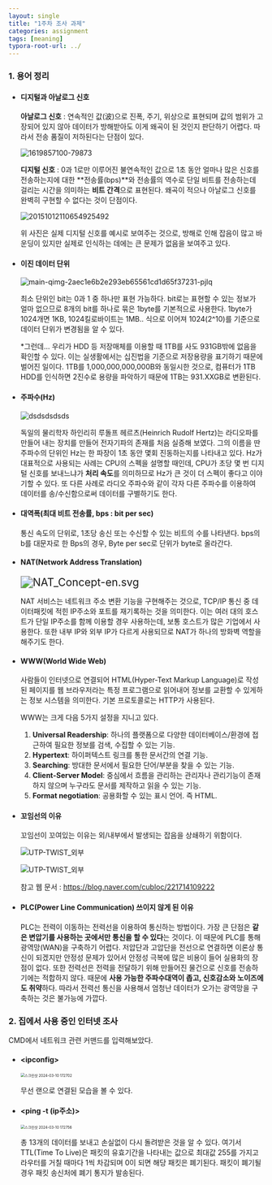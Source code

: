 ```yaml
---
layout: single
title: "1주차 조사 과제"
categories: assignment
tags: [meaning]
typora-root-url: ../
---
```


### 1. 용어 정리

- #### 디지털과 아날로그 신호

  **아날로그 신호** : 연속적인 값(波)으로 진폭, 주기, 위상으로 표현되며 값의 범위가 고장되어 있지 않아 데이터가 방해받아도 이게 왜곡이 된 것인지 판단하기 어렵다. 따라서 전송 품질이 저하된다는 단점이 있다.

  ![1619857100-79873](/images/2024-03-09-assignment1/1619857100-79873.png)

  **디지털 신호** : 0과 1로만 이루어진 불연속적인 값으로 1초 동안 얼마나 많은 신호를 전송하는지에 대한 **전송률(bps)**와 전송률의 역수로 단일 비트를 전송하는데 걸리는 시간을 의미하는 **비트 간격**으로 표현된다. 왜곡이 적으나 아날로그 신호를 완벽히 구현할 수 없다는 것이 단점이다.

  ![20151012110654925492](/images/2024-03-09-assignment1/20151012110654925492.webp)

  위 사진은 실제 디지털 신호를 예시로 보여주는 것으로, 방해로 인해 잡음이 많고 바운딩이 있지만 실제로 인식하는 데에는 큰 문제가 없음을 보여주고 있다.

- #### 이진 데이터 단위

  ![main-qimg-2aec1e6b2e293eb65561cd1d65f37231-pjlq](/images/2024-03-09-assignment1/main-qimg-2aec1e6b2e293eb65561cd1d65f37231-pjlq.jpg)

  최소 단위인 bit는 0과 1 중 하나만 표현 가능하다. bit로는 표현할 수 있는 정보가 얼마 없으므로 8개의 bit를 하나로 묶은 1byte를 기본적으로 사용한다. 1byte가 1024개면 1KB, 1024킬로바이트는 1MB.. 식으로 이어져 1024(2^10)를 기준으로 데이터 단위가 변경됨을 알 수 있다.

  *그런데... 우리가 HDD 등 저장매체를 이용할 때 1TB를 사도 931GB밖에 없음을 확인할 수 있다. 이는 실생활에서는 십진법을 기준으로 저장용량을 표기하기 때문에 벌어진 일이다. 1TB를 1,000,000,000,000B와 동일시한 것으로, 컴퓨터가 1TB HDD를 인식하면 2진수로 용량을 파악하기 때문에 1TB는 931.XXGB로 변환된다.

- #### 주파수(Hz)

  ![dsdsdsdsds](/images/2024-03-09-assignment1/dsdsdsdsds.png)

  독일의 물리학자 하인리히 루돌프 헤르츠(Heinrich Rudolf Hertz)는 라디오파를 만들어 내는 장치를 만들어 전자기파의 존재를 처음 실증해 보였다. 그의 이름을 딴 주파수의 단위인 Hz는 한 파장이 1초 동안 몇회 진동하는지를 나타내고 있다. Hz가 대표적으로 사용되는 사례는 CPU의 스펙을 설명할 때인데, CPU가 초당 몇 번 디지털 신호를 보내느냐가 **처리 속도**를 의미하므로 Hz가 큰 것이 더 스펙이 좋다고 이야기할 수 있다. 또 다른 사례로 라디오 주파수와 같이 각자 다른 주파수를 이용하여 데이터를 송/수신함으로써 데이터를 구별하기도 한다.

- #### 대역폭(최대 비트 전송률, bps : bit per sec)

  통신 속도의 단위로, 1초당 송신 또는 수신할 수 있는 비트의 수를 나타낸다. bps의 b를 대문자로 한 Bps의 경우, Byte per sec로 단위가 byte로 올라간다.

- #### NAT(Network Address Translation)

  <img src="/images/2024-03-09-assignment1/NAT_Concept-en.svg.png" alt="NAT_Concept-en.svg" style="zoom:150%;" />

  NAT 서비스는 네트워크 주소 변환 기능을 구현해주는 것으로, TCP/IP 통신 중 데이터패킷에 적힌 IP주소와 포트를 재기록하는 것을 의미한다. 이는 여러 대의 호스트가 단일 IP주소를 함께 이용할 경우 사용하는데, 보통 호스트가 많은 기업에서 사용한다. 또한 내부 IP와 외부 IP가 다르게 사용되므로 NAT가 하나의 방화벽 역할을 해주기도 한다.

- #### WWW(World Wide Web)

  사람들이 인터넷으로 연결되어 HTML(Hyper-Text Markup Language)로 작성된 페이지를 웹 브라우저라는 특정 프로그램으로 읽어내어 정보를 교환할 수 있게하는 정보 시스템을 의미한다. 기본 프로토콜로는 HTTP가 사용된다. 

  WWW는 크게 다음 5가지 설정을 지니고 있다.

  1. **Universal Readership**: 하나의 플랫폼으로 다양한 데이터베이스/환경에 접근하여 필요한 정보를 검색, 수집할 수 있는 기능.
  2. **Hypertext**: 하이퍼텍스트 링크를 통한 문서간의 연결 기능.
  3. **Searching**: 방대한 문서에서 필요한 단어/부분을 찾을 수 있는 기능.
  4. **Client-Server Model**: 중심에서 흐름을 관리하는 관리자나 관리기능이 존재하지 않으며 누구라도 문서를 제작하고 읽을 수 있는 기능.
  5. **Format negotiation**: 공용화할 수 있는 표시 언어. 즉 HTML.

- #### 꼬임선의 이유

  꼬임선이 꼬여있는 이유는 외/내부에서 발생되는 잡음을 상쇄하기 위함이다.

  ![UTP-TWIST_외부](/images/2024-03-09-assignment1/UTP-TWIST_외부.jpg)

  ![UTP-TWIST_외부](/images/2024-03-09-assignment1/UTP-TWIST_내부.jpg)

  참고 웹 문서 : https://blog.naver.com/cubloc/221714109222

- #### PLC(Power Line Communication) 쓰이지 않게 된 이유

  PLC는 전력이 이동하는 전력선을 이용하여 통신하는 방법이다. 가장 큰 단점은 **같은 변압기를 사용하는 곳에서만 통신을 할 수 있다**는 것이다. 이 때문에 PLC를 통해 광역망(WAN)을 구축하기 어렵다. 저압단과 고압단을 전선으로 연결하면 이론상 통신이 되겠지만 안정성 문제가 있어서 안정성 극복에 많은 비용이 들어 실용화의 장점이 없다. 또한 전력선은 전력을 전달하기 위해 만들어진 물건으로 신호를 전송하기에는 적합하지 않다. 때문에 **사용 가능한 주파수대역이 좁고, 신호감소와 노이즈에도 취약**하다. 따라서 전력선 통신을 사용해서 엄청난 데이터가 오가는 광역망을 구축하는 것은 불가능에 가깝다.

### 2. 집에서 사용 중인 인터넷 조사

CMD에서 네트워크 관련 커맨드를 입력해보았다.

- #### \<ipconfig>

  <img src="/images/2024-03-09-assignment1/스크린샷 2024-03-10 172702.png" alt="스크린샷 2024-03-10 172702" style="zoom:50%;" />

  무선 랜으로 연결된 모습을 볼 수 있다.

- #### \<ping -t (ip주소)>

  <img src="/images/2024-03-09-assignment1/스크린샷 2024-03-10 172756.png" alt="스크린샷 2024-03-10 172756" style="zoom:50%;" />

  총 13개의 데이터를 보내고 손실없이 다시 돌려받은 것을 알 수 있다. 여기서 TTL(Time To Live)은
  패킷의 유효기간을 나타내는 값으로 최대값 255를 가지고 라우터를 거칠 때마다 1씩 차감되며 0이 되면 해당 패킷은 폐기된다. 패킷이 폐기될 경우 패킷 송신처에 폐기 통지가 발송된다.
